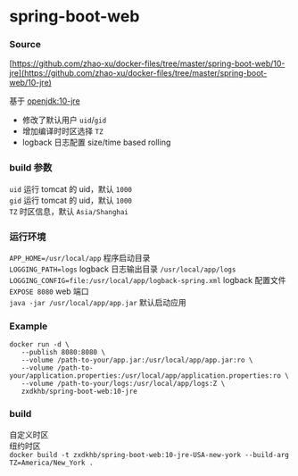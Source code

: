 # spring-boot-web

### Source
[https://github.com/zhao-xu/docker-files/tree/master/spring-boot-web/10-jre](https://github.com/zhao-xu/docker-files/tree/master/spring-boot-web/10-jre)

基于 [openjdk:10-jre](https://hub.docker.com/_/openjdk/)  
* 修改了默认用户 `uid`/`gid`  
* 增加编译时时区选择 `TZ`  
* logback 日志配置 size/time based rolling  

### build 参数
`uid` 运行 tomcat 的 uid，默认 `1000`  
`gid` 运行 tomcat 的 uid，默认 `1000`  
`TZ` 时区信息，默认 `Asia/Shanghai`  

### 运行环境
`APP_HOME=/usr/local/app` 程序启动目录  
`LOGGING_PATH=logs` logback 日志输出目录 `/usr/local/app/logs`  
`LOGGING_CONFIG=file:/usr/local/app/logback-spring.xml` logback 配置文件  
`EXPOSE 8080` web 端口  
`java -jar /usr/local/app/app.jar` 默认启动应用  

### Example
```console
docker run -d \
   --publish 8080:8080 \
   --volume /path-to-your/app.jar:/usr/local/app/app.jar:ro \
   --volume /path-to-your/application.properties:/usr/local/app/application.properties:ro \
   --volume /path-to-your/logs:/usr/local/app/logs:Z \
   zxdkhb/spring-boot-web:10-jre
```

### build
自定义时区  
纽约时区  
`docker build -t zxdkhb/spring-boot-web:10-jre-USA-new-york --build-arg TZ=America/New_York .`  

